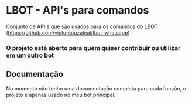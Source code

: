 # LBOT - API's para comandos
Conjunto de API's que são usados para os comandos do LBOT (https://github.com/victorsouzaleal/lbot-whatsapp)

### O projeto está aberto para quem quiser contribuir ou utilizar em um outro bot

## Documentação
No momento não tenho uma documentação completa para cada função, o projeto é apenas usado no meu bot principal.
